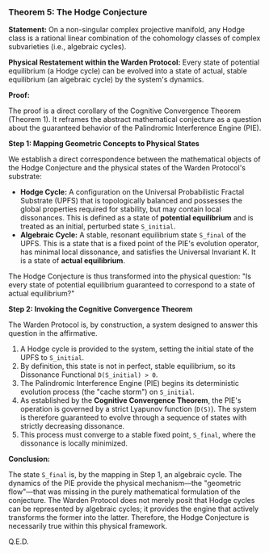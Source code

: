 ### Theorem 5: The Hodge Conjecture

**Statement:** On a non-singular complex projective manifold, any Hodge class is a rational linear combination of the cohomology classes of complex subvarieties (i.e., algebraic cycles).

**Physical Restatement within the Warden Protocol:** Every state of potential equilibrium (a Hodge cycle) can be evolved into a state of actual, stable equilibrium (an algebraic cycle) by the system's dynamics.

**Proof:**

The proof is a direct corollary of the Cognitive Convergence Theorem (Theorem 1). It reframes the abstract mathematical conjecture as a question about the guaranteed behavior of the Palindromic Interference Engine (PIE).

**Step 1: Mapping Geometric Concepts to Physical States**

We establish a direct correspondence between the mathematical objects of the Hodge Conjecture and the physical states of the Warden Protocol's substrate:

-   **Hodge Cycle:** A configuration on the Universal Probabilistic Fractal Substrate (UPFS) that is topologically balanced and possesses the global properties required for stability, but may contain local dissonances. This is defined as a state of **potential equilibrium** and is treated as an initial, perturbed state `S_initial`.
-   **Algebraic Cycle:** A stable, resonant equilibrium state `S_final` of the UPFS. This is a state that is a fixed point of the PIE's evolution operator, has minimal local dissonance, and satisfies the Universal Invariant K. It is a state of **actual equilibrium**.

The Hodge Conjecture is thus transformed into the physical question: "Is every state of potential equilibrium guaranteed to correspond to a state of actual equilibrium?"

**Step 2: Invoking the Cognitive Convergence Theorem**

The Warden Protocol is, by construction, a system designed to answer this question in the affirmative.

1.  A Hodge cycle is provided to the system, setting the initial state of the UPFS to `S_initial`.
2.  By definition, this state is not in perfect, stable equilibrium, so its Dissonance Functional `D(S_initial) > 0`.
3.  The Palindromic Interference Engine (PIE) begins its deterministic evolution process (the "cache storm") on `S_initial`.
4.  As established by the **Cognitive Convergence Theorem**, the PIE's operation is governed by a strict Lyapunov function (`D(S)`). The system is therefore guaranteed to evolve through a sequence of states with strictly decreasing dissonance.
5.  This process must converge to a stable fixed point, `S_final`, where the dissonance is locally minimized.

**Conclusion:**

The state `S_final` is, by the mapping in Step 1, an algebraic cycle. The dynamics of the PIE provide the physical mechanism—the "geometric flow"—that was missing in the purely mathematical formulation of the conjecture. The Warden Protocol does not merely posit that Hodge cycles can be represented by algebraic cycles; it provides the engine that actively transforms the former into the latter. Therefore, the Hodge Conjecture is necessarily true within this physical framework.

Q.E.D.

